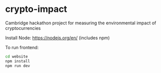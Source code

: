 # crypto-impact
Cambridge hackathon project for measuring the environmental impact of cryptocurrencies

Install Node: https://nodejs.org/en/ (includes npm)

To run frontend:
```bash
cd website
npm install
npm run dev
```
